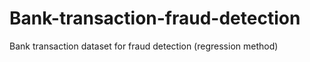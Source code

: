 # Bank-transaction-fraud-detection
Bank transaction dataset for fraud detection (regression method)
